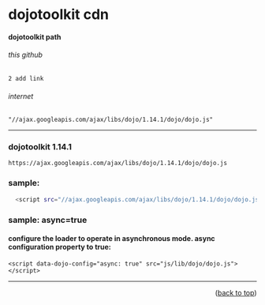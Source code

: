 <a name="topage"></a>

# dojotoolkit cdn

#### dojotoolkit path

###### this github
```
2 add link
```

###### internet
```
"//ajax.googleapis.com/ajax/libs/dojo/1.14.1/dojo/dojo.js"
```

-----

### dojotoolkit 1.14.1
```
https://ajax.googleapis.com/ajax/libs/dojo/1.14.1/dojo/dojo.js
```

### sample:
```sh
  <script src="//ajax.googleapis.com/ajax/libs/dojo/1.14.1/dojo/dojo.js"></script>
```

### sample: async=true

#### configure the loader to operate in asynchronous mode. async configuration property to true:
```
<script data-dojo-config="async: true" src="js/lib/dojo/dojo.js"></script>
```

----

<p align="right">(<a href="#topage">back to top</a>)</p>
<br/>
<br/>
